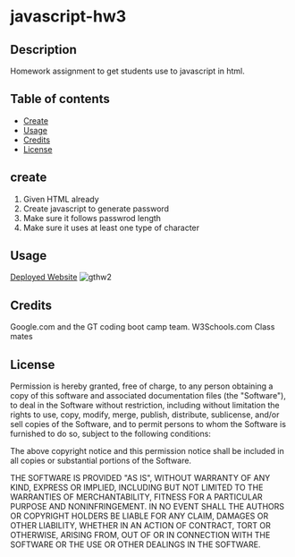 # javascript-hw3
## Description

Homework assignment to get students use to javascript in html.

## Table of contents

* [Create](#create)
* [Usage](#usage)
* [Credits](#credits)
* [License](#license)

## create

1. Given HTML already
2. Create javascript to generate password
3. Make sure it follows passwrod length
4. Make sure it uses at least one type of character


## Usage

[Deployed Website](https://lead81.github.io/bootstrap-html-hw2/)
![gthw2](./assets/img/gthw2.png)

## Credits

Google.com and the GT coding boot camp team.
W3Schools.com
Class mates

## License

Permission is hereby granted, free of charge, to any person obtaining a copy of this software and associated documentation files (the "Software"), to deal in the Software without restriction, including without limitation the rights to use, copy, modify, merge, publish, distribute, sublicense, and/or sell copies of the Software, and to permit persons to whom the Software is furnished to do so, subject to the following conditions:

The above copyright notice and this permission notice shall be included in all copies or substantial portions of the Software.

THE SOFTWARE IS PROVIDED "AS IS", WITHOUT WARRANTY OF ANY KIND, EXPRESS OR IMPLIED, INCLUDING BUT NOT LIMITED TO THE WARRANTIES OF MERCHANTABILITY, FITNESS FOR A PARTICULAR PURPOSE AND NONINFRINGEMENT. IN NO EVENT SHALL THE AUTHORS OR COPYRIGHT HOLDERS BE LIABLE FOR ANY CLAIM, DAMAGES OR OTHER LIABILITY, WHETHER IN AN ACTION OF CONTRACT, TORT OR OTHERWISE, ARISING FROM, OUT OF OR IN CONNECTION WITH THE SOFTWARE OR THE USE OR OTHER DEALINGS IN THE SOFTWARE.
